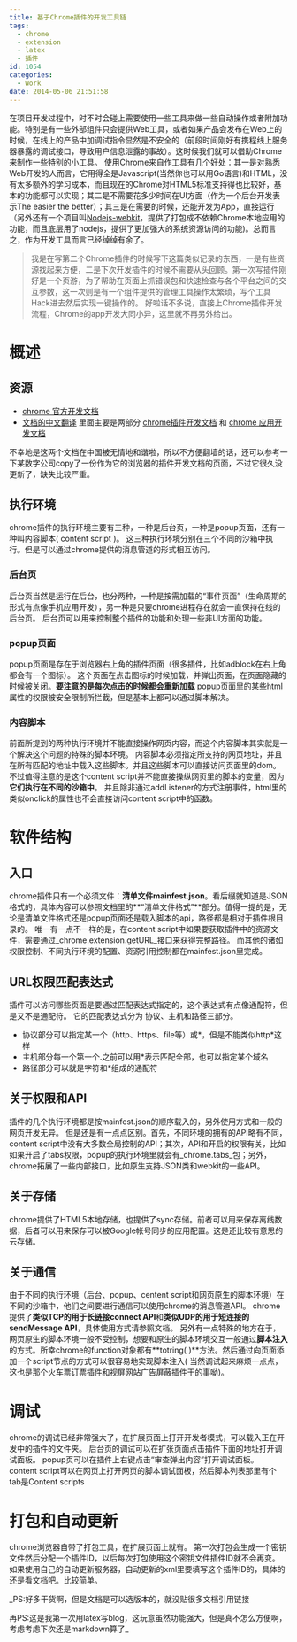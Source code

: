 ```yaml
---
title: 基于Chrome插件的开发工具链
tags:
  - chrome
  - extension
  - latex
  - 插件
id: 1054
categories:
  - Work
date: 2014-05-06 21:51:58
---
```


 在项目开发过程中，时不时会碰上需要使用一些工具来做一些自动操作或者附加功能。特别是有一些外部组件只会提供Web工具，或者如果产品会发布在Web上的时候，在线上的产品中加调试指令显然是不安全的（前段时间刚好有携程线上服务器暴露的调试接口，导致用户信息泄露的事故）。这时候我们就可以借助Chrome来制作一些特别的小工具。 使用Chrome来自作工具有几个好处：其一是对熟悉Web开发的人而言，它用得全是Javascript(当然你也可以用Go语言)和HTML，没有太多额外的学习成本，而且现在的Chrome对HTML5标准支持得也比较好，基本的功能都可以实现；其二是不需要花多少时间在UI方面（作为一个后台开发表示The easier the better）；其三是在需要的时候，还能开发为App，直接运行（另外还有一个项目叫[Nodejs-webkit](https://github.com/rogerwang/node-webkit/)，提供了打包成不依赖Chrome本地应用的功能，而且底层用了nodejs，提供了更加强大的系统资源访问的功能)。总而言之，作为开发工具而言已经绰绰有余了。

> 我是在写第二个Chrome插件的时候写下这篇类似记录的东西，一是有些资源找起来方便，二是下次开发插件的时候不需要从头回顾。第一次写插件刚好是一个页游，为了帮助在页面上抓错误包和快速检查与各个平台之间的交互参数，这一次则是有一个组件提供的管理工具操作太繁琐，写个工具Hack进去然后实现一键操作的。 好啦话不多说，直接上Chrome插件开发流程，Chrome的app开发大同小异，这里就不再另外给出。

# 概述
## 资源
* [chrome 官方开发文档](https://developer.chrome.com)
* [文档的中文翻译](https://code.google.com/p/crxdoczh/) 里面主要是两部分 [chrome插件开发文档](https://crxdoc-zh.appspot.com/extensions/) 和 [chrome 应用开发文档](https://crxdoc-zh.appspot.com/apps/)

不幸地是这两个文档在中国被无情地和谐啦，所以不方便翻墙的话，还可以参考一下某数字公司copy了一份作为它的浏览器的插件开发文档的页面，不过它很久没更新了，缺失比较严重。

## 执行环境

chrome插件的执行环境主要有三种，一种是后台页，一种是popup页面，还有一种叫内容脚本( content script )。 这三种执行环境分别在三个不同的沙箱中执行。但是可以通过chrome提供的消息管道的形式相互访问。

### 后台页

后台页当然是运行在后台，也分两种，一种是按需加载的&ldquo;事件页面&rdquo;（生命周期的形式有点像手机应用开发），另一种是只要chrome进程存在就会一直保持在线的后台页。 后台页可以用来控制整个插件的功能和处理一些非UI方面的功能。

### popup页面

popup页面是存在于浏览器右上角的插件页面（很多插件，比如adblock在右上角都会有一个图标）。 这个页面在点击图标的时候加载，并弹出页面，在页面隐藏的时候被关闭。**要注意的是每次点击的时候都会重新加载** popup页面里的某些html属性的权限被安全限制所拦截，但是基本上都可以通过脚本解决。

### 内容脚本

前面所提到的两种执行环境并不能直接操作网页内容，而这个内容脚本其实就是一个解决这个问题的特殊的脚本环境。 内容脚本必须指定所支持的网页地址，并且在所有匹配的地址中载入这些脚本。并且这些脚本可以直接访问页面里的dom。 不过值得注意的是这个content script并不能直接操纵网页里的脚本的变量，因为**它们执行在不同的沙箱中**。 并且除非通过addListener的方式注册事件，html里的类似onclick的属性也不会直接访问content script中的函数。

# 软件结构

## 入口

chrome插件只有一个必须文件：**清单文件mainfest.json**。看后缀就知道是JSON格式的，具体内容可以参照文档里的**&ldquo;清单文件格式&rdquo;**部分。值得一提的是，无论是清单文件格式还是popup页面还是载入脚本的api，路径都是相对于插件根目录的。 唯一有一点不一样的是，在content script中如果要获取插件中的资源文件，需要通过_chrome.extension.getURL_接口来获得完整路径。 而其他的诸如权限控制、不同执行环境的配置、资源引用控制都在mainfest.json里完成。

## URL权限匹配表达式

插件可以访问哪些页面是要通过匹配表达式指定的，这个表达式有点像通配符，但是又不是通配符。 它的匹配表达式分为 协议、主机和路径三部分。

* 协议部分可以指定某一个（http、https、file等）或*，但是不能类似http*这样
* 主机部分每一个第一个.之前可以用*表示匹配全部，也可以指定某个域名
* 路径部分可以就是字符和*组成的通配符

## 关于权限和API

插件的几个执行环境都是按mainfest.json的顺序载入的，另外使用方式和一般的网页开发无异。 但是还是有一点点区别。首先，不同环境的拥有的API略有不同，content script中没有大多数全局控制的API；其次，API和开启的权限有关，比如如果开启了tabs权限，popup的执行环境里就会有_chrome.tabs_包；另外，chrome拓展了一些内部接口，比如原生支持JSON类和webkit的一些API。

## 关于存储

chrome提供了HTML5本地存储，也提供了sync存储。前者可以用来保存离线数据，后者可以用来保存可以被Google帐号同步的应用配置。这是还比较有意思的云存储。

## 关于通信

由于不同的执行环境（后台、popup、centent script和网页原生的脚本环境）在不同的沙箱中，他们之间要进行通信可以使用chrome的消息管道API。 chrome提供了**类似TCP的用于长链接connect API**和**类似UDP的用于短连接的sendMessage API**，具体使用方式请参照文档。 另外有一点特殊的地方在于，网页原生的脚本环境一般不受控制，想要和原生的脚本环境交互一般通过**脚本注入**的方式。所幸chrome的function对象都有**totring( )**方法。然后通过向页面添加一个script节点的方式可以很容易地实现脚本注入( 当然调试起来麻烦一点点，这也是那个火车票订票插件和视屏网站广告屏蔽插件干的事呦)。

# 调试

chrome的调试已经非常强大了，在扩展页面上打开开发者模式，可以载入正在开发中的插件的文件夹。 后台页的调试可以在扩张页面点击插件下面的地址打开调试面板。 popup页可以在插件上右键点击&ldquo;审查弹出内容&rdquo;打开调试面板。 content script可以在网页上打开网页的脚本调试面板，然后脚本列表那里有个tab是Content scripts

# 打包和自动更新

chrome浏览器自带了打包工具，在扩展页面上就有。 第一次打包会生成一个密钥文件然后分配一个插件ID，以后每次打包使用这个密钥文件插件ID就不会再变。 如果使用自己的自动更新服务器，自动更新的xml里要填写这个插件ID的，具体的还是看文档吧。比较简单。

_PS:好多干货啊，但是文档是可以选版本的，就没贴很多文档引用链接

再PS:这是我第一次用latex写blog，这玩意虽然功能强大，但是真不怎么方便啊，考虑考虑下次还是markdown算了_